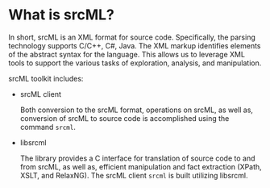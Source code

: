 # What is srcML?

In short, srcML is an XML format for source code. Specifically, the parsing technology supports C/C++, C#, Java. The XML markup identifies elements of the abstract syntax for the language. This allows us to leverage XML tools to support the various tasks of exploration, analysis, and manipulation.

srcML toolkit includes:

* srcML client

  	Both conversion to the srcML format, operations on srcML, as well as, conversion of srcML to source code is accomplished using the command `srcml`.

* libsrcml

  	The library provides a C interface for translation of source code to and from srcML, as well as, efficient manipulation and fact extraction (XPath, XSLT, and RelaxNG).  The srcML client `srcml` is built utilizing libsrcml.

